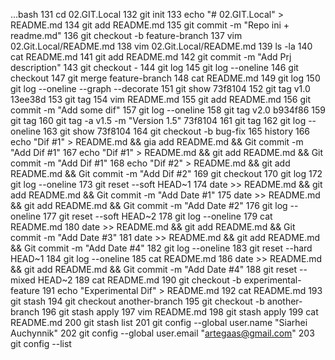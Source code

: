 ...bash
 131  cd 02.GIT.Local
  132  git init
  133  echo "# 02.GIT.Local" > README.md
  134  git add README.md
  135  git commit -m "Repo ini + readme.md"
  136  git checkout -b feature-branch
  137  vim 02.Git.Local/README.md
  138  vim 02.Git.Local/README.md
  139  ls -la
  140  cat README.md
  141  git add README.md
  142  git commit -m "Add Prj description"
  143  git checkout -
  144  git log
  145  git log --oneline
  146  git checkout
  147  git merge feature-branch
  148  cat README.md
  149  git log
  150  git log --oneline --graph --decorate
  151  git show 73f8104
  152  git tag v1.0 13ee38d
  153  git tag
  154  vim README.md
  155  git add README.md
  156  git commit -m "Add some dif"
  157  git log --oneline
  158  git tag v2.0 b934f86
  159  git tag
  160  git tag -a v1.5 -m "Version 1.5" 73f8104
  161  git tag
  162  git log --oneline
  163  git show 73f8104
  164  git checkout -b bug-fix
  165  history
  166  echo "Dif #1" > README.md && gia add README.md && Git commit -m "Add Dif #1"
  167  echo "Dif #1" > README.md && git add README.md && Git commit -m "Add Dif #1"
  168  echo "Dif #2" > README.md && git add README.md && Git commit -m "Add Dif #2"
  169  git checkout
  170  git log
  172  git log --oneline
  173  git reset --soft HEAD~1
  174  date >> README.md && git add README.md && Git commit -m "Add Date #1"
  175  date >> README.md && git add README.md && Git commit -m "Add Date #2"
  176  git log --oneline
  177  git reset --soft HEAD~2
  178  git log --oneline
  179  cat README.md
  180  date >> README.md && git add README.md && Git commit -m "Add Date #3"
  181  date >> README.md && git add README.md && Git commit -m "Add Date #4"
  182  git log --oneline
  183  git reset --hard HEAD~1
  184  git log --oneline
  185  cat README.md
  186  date >> README.md && git add README.md && Git commit -m "Add Date #4"
  188  git reset --mixed HEAD~2
  189  cat README.md
  190  git checkout -b experimental-feature
  191  echo "Experimental Dif" > README.md
  192  cat README.md
  193  git stash
  194  git checkout another-branch
  195  git checkout -b another-branch
  196  git stash apply
  197  vim README.md
  198  git stash apply
  199  cat README.md
  200  git stash list
  201  git config --global user.name "Siarhei Auchynnik"
  202  git config --global user.email "artegaas@gmail.com"
  203  git config --list
